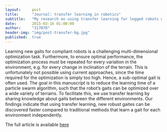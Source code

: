 ```yaml
---
layout:     post
title:      "Journal: transfer learning in robotics"
subtitle:   "My research on using transfer learning for legged robots got published."
date:       2015-03-16 01:00:00
author:     "317070"
header-img: "img/post-transfer-bg.jpg"
published:  true
---
```


<p>Learning new gaits for compliant robots is a challenging multi-dimensional optimization task. Furthermore, 
to ensure optimal performance, the optimization process must be repeated for every variation in the 
environment, e.g. for every change in inclination of the terrain. This is unfortunately not possible using 
current approaches, since the time required for the optimization is simply too high. Hence, a sub-optimal gait is often used. The goal in this manuscript is to reduce the learning time of a particle swarm algorithm, such that the robot’s gaits can be optimized over a wide 
variety of terrains. To facilitate this, we use transfer learning by sharing knowledge about gaits between the 
different environments. Our ﬁndings indicate that using transfer learning, new robust gaites can be discovered 
faster compared to traditional methods that learn a gait for each environment independently.
</p>

<p>The full article is available <a href="https://biblio.ugent.be/input/download?func=downloadFile&fileOId=5819149">here</a></p>
